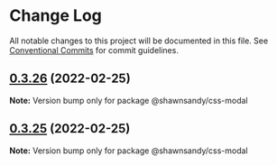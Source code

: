 # Change Log

All notable changes to this project will be documented in this file.
See [Conventional Commits](https://conventionalcommits.org) for commit guidelines.

## [0.3.26](https://github.com/shawn-sandy/ideas/compare/@shawnsandy/css-modal@0.3.24...@shawnsandy/css-modal@0.3.26) (2022-02-25)

**Note:** Version bump only for package @shawnsandy/css-modal





## [0.3.25](https://github.com/shawn-sandy/ideas/compare/@shawnsandy/css-modal@0.3.24...@shawnsandy/css-modal@0.3.25) (2022-02-25)

**Note:** Version bump only for package @shawnsandy/css-modal
